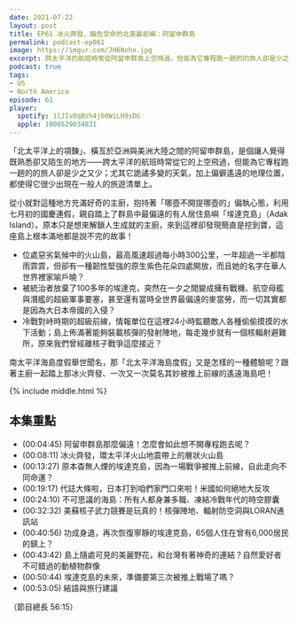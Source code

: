 ```yaml
---
date: 2021-07-22
layout: post
title: EP61 冰火齊發、臨危受命的北美最前線：阿留申群島
permalink: podcast-ep061
image: https://imgur.com/JH6Nxhn.jpg
excerpt: 跨太平洋的航班時常從阿留申群島上空飛過，但能為它專程跑一趟的的旅人卻是少之又少；原本只是想來解鎖人生成就的主廚，來到這裡卻發現島上根本滿地都是說不完的故事！南太平洋海島度假舉世聞名，那「北太平洋海島度假」又是怎樣的一種體驗呢？跟著主廚一起踏上那冰火齊發、一次又一次莫名其妙被推上前線的遙遠海島吧！
podcast: true
tags:
- US
- North America
episode: 61
player:
  spotify: 1lJIv8qBVh4j60WiLH9sDG
  apple: 1000529034831
---
```


「北太平洋上的項鍊」、橫亙於亞洲與美洲大陸之間的阿留申群島，是個讓人覺得既熟悉卻又陌生的地方——跨太平洋的航班時常從它的上空飛過，但能為它專程跑一趟的的旅人卻是少之又少；尤其它詭譎多變的天氣，加上偏僻遙遠的地理位置，都使得它很少出現在一般人的旅遊清單上。

從小就對這種地方充滿好奇的主廚，抱持著「哪壺不開提哪壺的」偏執心態，利用七月初的國慶連假，親自踏上了群島中最偏遠的有人居住島嶼「埃達克島」（Adak Island）。原本只是想來解鎖人生成就的主廚，來到這裡卻發現簡直是挖到寶，這座島上根本滿地都是說不完的故事！

* 位處惡劣氣候中的火山島，最高風速超過每小時300公里，一年超過一半都陰雨霏霏，但卻有一種韌性堅強的原生紫色花朵四處開放，而且她的名字在華人世界裡家喻戶曉？
* 被統治者放棄了100多年的埃達克，突然在一夕之間變成擁有戰機、航空母艦與潛艦的超級軍事要塞，甚至還有當時全世界最偏遠的麥當勞，而一切其實都是因為大日本帝國的入侵？
* 冷戰對峙時期的超級前線，情報單位在這裡24小時監聽敵人各種偷偷摸摸的水下活動；島上佈滿著能夠裝載核彈的發射陣地，每走幾步就有一個核輻射避難所，原來我們曾經離核子戰爭這麼接近？

南太平洋海島度假舉世聞名，那「北太平洋海島度假」又是怎樣的一種體驗呢？跟著主廚一起踏上那冰火齊發、一次又一次莫名其妙被推上前線的遙遠海島吧！

{% include middle.html %}

## 本集重點

* (00:04:45) 阿留申群島那麼偏遠！怎麼會如此想不開專程跑去呢？
* (00:08:11) 冰火齊發，環太平洋火山地震帶上的層狀火山島
* (00:13:27) 原本杳無人煙的埃達克島，因為一場戰爭被推上前線，自此走向不同命運？
* (00:19:17) 代誌大條啦，日本打到咱們家門口來啦！米國如何絕地大反攻
* (00:24:10) 不可思議的海島：所有人都身兼多職、凍結冷戰年代的時空膠囊
* (00:32:32) 美蘇核子武力競賽是玩真的！核彈陣地、輻射防空洞與LORAN通訊站
* (00:40:56) 功成身退，再次恢復寧靜的埃達克島，65個人住在曾有6,000居民的鎮上？
* (00:43:42) 島上隨處可見的美麗野花，和台灣有著神奇的連結？自然愛好者不可錯過的動植物群像
* (00:50:44) 埃達克島的未來，準備要第三次被推上戰場了嗎？
* (00:53:05) 結語與旅行建議

（節目總長 56:15）
